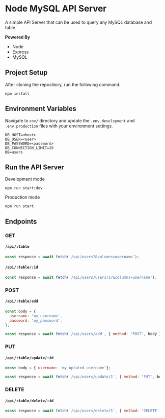 # Node MySQL API Server

A simple API Server that can be used to query any MySQL database and table

**Powered By**

- Node
- Express
- MySQL

## Project Setup

After cloning the repositiory, run the following command.

```
npm install
```

## Environment Variables

Navigate to `env/` directory and update the `.env.development` and `.env.production` files with your environment settings.

```
DB_HOST=<host>
DB_USER=<user>
DB_PASSWORD=<password>
DB_CONNECTION_LIMIT=20
DB=users
```

## Run the API Server

Development mode
```
npm run start:dev
```

Production mode
```
npm run start
```

## Endpoints

### GET

#### `/api/:table`

```javascript
const response = await fetch('/api/users?&columns=username'); 
```

#### `/api/:table/:id`

```javascript
const response = await fetch('/api/users/users/1?&columns=username'); 
```

### POST

#### `/api/:table/add`

```javascript
const body = { 
  username: 'my_username', 
  password: 'my_password', 
};

const response = await fetch('/api/users/add', { method: 'POST', body }); 
```

### PUT

#### `/api/:table/update/:id`

```javascript
const body = { username: 'my_updated_username'};

const response = await fetch('/api/users/update/1', { method: 'PUT', body }); 
```

### DELETE

#### `/api/:table/delete/:id`

```javascript
const response = await fetch('/api/users/delete/1', { method: 'DELETE' }); 
```